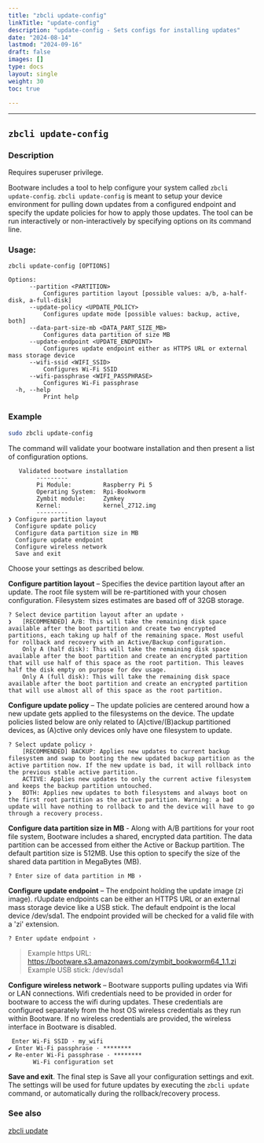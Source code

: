 ```yaml
---
title: "zbcli update-config"
linkTitle: "update-config"
description: "update-config - Sets configs for installing updates"
date: "2024-08-14"
lastmod: "2024-09-16"
draft: false
images: []
type: docs
layout: single
weight: 30
toc: true

---
```


-----

## `zbcli update-config`

### Description

Requires superuser privilege.

Bootware includes a tool to help configure your system called `zbcli update-config`. `zbcli update-config` is meant to setup your device environment for pulling down updates from a configured endpoint and specify the update policies for how to apply those updates. The tool can be run interactively or non-interactively by specifying options on its command line.

### Usage:
```
zbcli update-config [OPTIONS]

Options:
      --partition <PARTITION>
          Configures partition layout [possible values: a/b, a-half-disk, a-full-disk]
      --update-policy <UPDATE_POLICY>
          Configures update mode [possible values: backup, active, both]
      --data-part-size-mb <DATA_PART_SIZE_MB>
          Configures data partition of size MB
      --update-endpoint <UPDATE_ENDPOINT>
          Configures update endpoint either as HTTPS URL or external mass storage device
      --wifi-ssid <WIFI_SSID>
          Configures Wi-Fi SSID
      --wifi-passphrase <WIFI_PASSPHRASE>
          Configures Wi-Fi passphrase
  -h, --help
          Print help
```

### Example 

```bash
sudo zbcli update-config
```

The command will validate your bootware installation and then present a list of configuration options.

```
   Validated bootware installation
        ---------
        Pi Module:         Raspberry Pi 5
        Operating System:  Rpi-Bookworm
        Zymbit module:     Zymkey
        Kernel:            kernel_2712.img
        ---------
❯ Configure partition layout
  Configure update policy
  Configure data partition size in MB
  Configure update endpoint
  Configure wireless network
  Save and exit
```

Choose your settings as described below.

**Configure partition layout** – Specifies the device partition layout after an update. The root file system will be re-partitioned with your chosen configuration. Filesystem sizes estimates are based off of 32GB storage.

```
? Select device partition layout after an update ›
❯   [RECOMMENDED] A/B: This will take the remaining disk space available after the boot partition and create two encrypted partitions, each taking up half of the remaining space. Most useful for rollback and recovery with an Active/Backup configuration.
    Only A (half disk): This will take the remaining disk space available after the boot partition and create an encrypted partition that will use half of this space as the root partition. This leaves half the disk empty on purpose for dev usage.
    Only A (full disk): This will take the remaining disk space available after the boot partition and create an encrypted partition that will use almost all of this space as the root partition.
```

**Configure update policy** – The update policies are centered around how a new update gets applied to the filesystems on the device. The update policies listed below are only related to (A)ctive/(B)ackup partitioned devices, as (A)ctive only devices only have one filesystem to update.

```
? Select update policy ›
    [RECOMMENDED] BACKUP: Applies new updates to current backup filesystem and swap to booting the new updated backup partition as the active partition now. If the new update is bad, it will rollback into the previous stable active partition.
    ACTIVE: Applies new updates to only the current active filesystem and keeps the backup partition untouched.
❯   BOTH: Applies new updates to both filesystems and always boot on the first root partition as the active partition. Warning: a bad update will have nothing to rollback to and the device will have to go through a recovery process.
```

**Configure data partition size in MB** - Along with A/B partitions for your root file system, Bootware includes a shared, encrypted data partition. The data partition can be accessed from either the Active or Backup partition. The default partition size is 512MB. Use this option to specify the size of the shared data partition in MegaBytes (MB).

```
? Enter size of data partition in MB ›
```

**Configure update endpoint** – The endpoint holding the update image (zi image). rUupdate endpoints can be either an HTTPS URL or an external mass storage device like a USB stick. The default endpoint is the local device /dev/sda1. The endpoint provided will be checked for a valid file with a 'zi' extension.

```
? Enter update endpoint ›
```

> Example https URL: https://bootware.s3.amazonaws.com/zymbit_bookworm64_1.1.zi  
> Example USB stick: /dev/sda1

**Configure wireless network** – Bootware supports pulling updates via Wifi or LAN connections. Wifi credentials need to be provided in order for bootware to access the wifi during updates. These credentials are configured separately from the host OS wireless credentials as they run within Bootware. If no wireless credentials are provided, the wireless interface in Bootware is disabled.

```
 Enter Wi-Fi SSID · my_wifi
✔ Enter Wi-Fi passphrase · ********
✔ Re-enter Wi-Fi passphrase · ********
       Wi-Fi configuration set
```

**Save and exit**. The final step is Save all your configuration settings and exit. The settings will be used for future updates by executing the `zbcli update` command, or automatically during the rollback/recovery process.

### See also
    
[zbcli update](../update)


